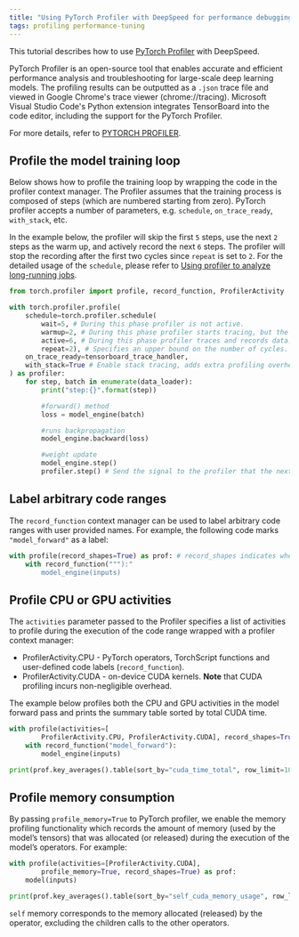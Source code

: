 ```yaml
---
title: "Using PyTorch Profiler with DeepSpeed for performance debugging"
tags: profiling performance-tuning
---
```


This tutorial describes how to use [PyTorch Profiler](https://pytorch.org/blog/introducing-pytorch-profiler-the-new-and-improved-performance-tool/) with DeepSpeed.

PyTorch Profiler is an open-source tool that enables accurate and efficient performance analysis and troubleshooting for large-scale deep learning models.  The profiling results can be outputted as a `.json` trace file and viewed in Google Chrome's trace viewer (chrome://tracing).
Microsoft Visual Studio Code's Python extension integrates TensorBoard into the code editor, including the support for the PyTorch Profiler.

For more details, refer to [PYTORCH PROFILER](https://pytorch.org/tutorials/recipes/recipes/profiler_recipe.html#pytorch-profiler).

## Profile the model training loop

Below shows how to profile the training loop by wrapping the code in the profiler context manager. The Profiler assumes that the training process is composed of steps (which are numbered starting from zero). PyTorch profiler accepts a number of parameters, e.g. `schedule`, `on_trace_ready`, `with_stack`, etc.

In the example below, the profiler will skip the first `5` steps, use the next `2` steps as the warm up, and actively record the next `6` steps. The profiler will stop the recording after the first two cycles since `repeat` is set to `2`.
For the detailed usage of the `schedule`, please refer to [Using profiler to analyze long-running jobs](https://pytorch.org/tutorials/recipes/recipes/profiler_recipe.html#using-profiler-to-analyze-long-running-jobs).

```python
from torch.profiler import profile, record_function, ProfilerActivity

with torch.profiler.profile(
    schedule=torch.profiler.schedule(
        wait=5, # During this phase profiler is not active.
        warmup=2, # During this phase profiler starts tracing, but the results are discarded.
        active=6, # During this phase profiler traces and records data.
        repeat=2), # Specifies an upper bound on the number of cycles.
    on_trace_ready=tensorboard_trace_handler,
    with_stack=True # Enable stack tracing, adds extra profiling overhead.
) as profiler:
    for step, batch in enumerate(data_loader):
        print("step:{}".format(step))

        #forward() method
        loss = model_engine(batch)

        #runs backpropagation
        model_engine.backward(loss)

        #weight update
        model_engine.step()
        profiler.step() # Send the signal to the profiler that the next step has started.
```

## Label arbitrary code ranges

The `record_function` context manager can be used to label arbitrary code ranges with user provided names. For example, the following code marks `"model_forward"` as a label:

```python
with profile(record_shapes=True) as prof: # record_shapes indicates whether to record shapes of the operator inputs.
    with record_function("""):"
        model_engine(inputs)
```

## Profile CPU or GPU activities

The `activities` parameter passed to the Profiler specifies a list of activities to profile during the execution of the code range wrapped with a profiler context manager:
- ProfilerActivity.CPU - PyTorch operators, TorchScript functions and user-defined code labels (`record_function`).
- ProfilerActivity.CUDA - on-device CUDA kernels.
**Note** that CUDA profiling incurs non-negligible overhead.

The example below profiles both the CPU and GPU activities in the model forward pass and prints the summary table sorted by total CUDA time.

```python
with profile(activities=[
        ProfilerActivity.CPU, ProfilerActivity.CUDA], record_shapes=True) as prof:
    with record_function("model_forward"):
        model_engine(inputs)

print(prof.key_averages().table(sort_by="cuda_time_total", row_limit=10))
```


## Profile memory consumption

By passing `profile_memory=True` to PyTorch profiler, we enable the memory profiling functionality which records the amount of memory (used by the model’s tensors) that was allocated (or released) during the execution of the model’s operators. For example:

```python
with profile(activities=[ProfilerActivity.CUDA],
        profile_memory=True, record_shapes=True) as prof:
    model(inputs)

print(prof.key_averages().table(sort_by="self_cuda_memory_usage", row_limit=10))
```

`self` memory corresponds to the memory allocated (released) by the operator, excluding the children calls to the other operators.
